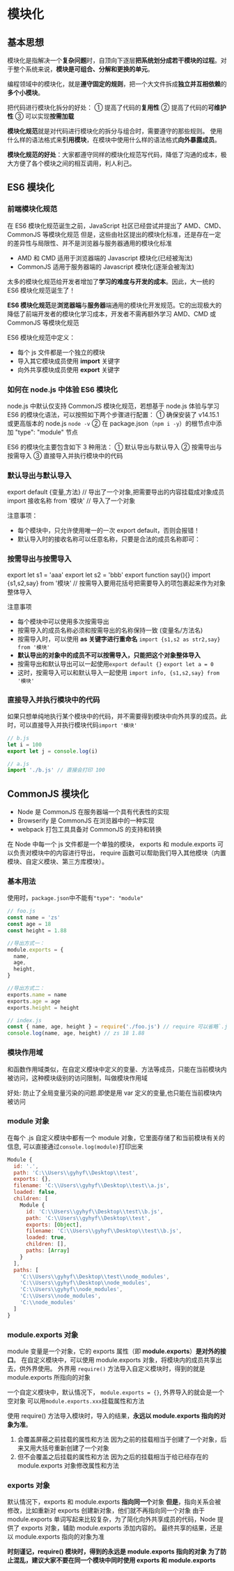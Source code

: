 # 模块化

## 基本思想

模块化是指解决一个**复杂问题**时，自顶向下逐层**把系统划分成若干模块的过程**。对于整个系统来说，**模块是可组合、分解和更换的单元**。

编程领域中的模块化，就是**遵守固定的规则**，把一个大文件拆成**独立并互相依赖**的**多个小模块**。

把代码进行模块化拆分的好处：
① 提高了代码的**复用性**
② 提高了代码的**可维护性**
③ 可以实现**按需加载**

**模块化规范**就是对代码进行模块化的拆分与组合时，需要遵守的那些规则。
使用什么样的语法格式来**引用模块**，在模块中使用什么样的语法格式**向外暴露成员**。

**模块化规范的好处**：大家都遵守同样的模块化规范写代码，降低了沟通的成本，极大方便了各个模块之间的相互调用，利人利己。

## ES6 模块化

### 前端模块化规范

在 ES6 模块化规范诞生之前，JavaScript 社区已经尝试并提出了 AMD、CMD、CommonJS 等模块化规范
但是，这些由社区提出的模块化标准，还是存在一定的差异性与局限性、并不是浏览器与服务器通用的模块化标准

- AMD 和 CMD 适用于浏览器端的 Javascript 模块化(已经被淘汰)
- CommonJS 适用于服务器端的 Javascript 模块化(逐渐会被淘汰)

太多的模块化规范给开发者增加了**学习的难度与开发的成本**。因此，大一统的 ES6 模块化规范诞生了！

**ES6 模块化规范**是**浏览器端**与**服务器**端通用的模块化开发规范。它的出现极大的降低了前端开发者的模块化学习成本，开发者不需再额外学习 AMD、CMD 或 CommonJS 等模块化规范

ES6 模块化规范中定义：

- 每个 js 文件都是一个独立的模块
- 导入其它模块成员使用 **import** 关键字
- 向外共享模块成员使用 **export** 关键字

### 如何在 node.js 中体验 ES6 模块化

node.js 中默认仅支持 CommonJS 模块化规范，若想基于 node.js 体验与学习 ES6 的模块化语法，可以按照如下两个步骤进行配置：
① 确保安装了 v14.15.1 或更高版本的 node.js `node -v`
② 在 package.json（`npm i -y`）的根节点中添加 "type": "module" 节点

ES6 的模块化主要包含如下 3 种用法：
① 默认导出与默认导入
② 按需导出与按需导入
③ 直接导入并执行模块中的代码

### 默认导出与默认导入

export default {变量,方法} // 导出了一个对象,把需要导出的内容挂载成对象成员
import 接收名称 from '模块' // 导入了一个对象

注意事项：

- 每个模块中，只允许使用唯一的一次 export default，否则会报错！
- 默认导入时的接收名称可以任意名称，只要是合法的成员名称即可：

### 按需导出与按需导入

export let s1 = 'aaa'
export let s2 = 'bbb'
export function say(){}
import {s1,s2,say} from '模块' // 按需导入要用花括号把需要导入的项包裹起来作为对象整体导入

注意事项

- 每个模块中可以使用多次按需导出
- 按需导入的成员名称必须和按需导出的名称保持一致 (变量名/方法名)
- 按需导入时，可以使用 **as 关键字进行重命名** `import {s1,s2 as str2,say} from '模块'`
- **默认导出的对象中的成员不可以按需导入，只能把这个对象整体导入**
- 按需导出和默认导出可以一起使用`export default {}` `export let a = 0`
- 这时，按需导入可以和默认导入一起使用 `import info, {s1,s2,say} from '模块'`

### 直接导入并执行模块中的代码

如果只想单纯地执行某个模块中的代码，并不需要得到模块中向外共享的成员。此时，可以直接导入并执行模块代码`import '模块'`

```js
// b.js
let i = 100
export let j = console.log(i)

// a.js
import './b.js' // 直接会打印 100
```

## CommonJS 模块化

- Node 是 CommonJS 在服务器端一个具有代表性的实现
- Browserify 是 CommonJS 在浏览器中的一种实现
- webpack 打包工具具备对 CommonJS 的支持和转换

在 Node 中每一个 js 文件都是一个单独的模块，
exports 和 module.exports 可以负责对模块中的内容进行导出，
require 函数可以帮助我们导入其他模块（内置模块、自定义模块、第三方库模块）。

### 基本用法

使用时，`package.json`中不能有`"type": "module"`

```js
// foo.js
const name = 'zs'
const age = 18
const height = 1.88

//导出方式一：
module.exports = {
  name,
  age,
  height,
}

//导出方式二：
exports.name = name
exports.age = age
exports.height = height

// index.js
const { name, age, height } = require('./foo.js') // require 可以省略`.js`
console.log(name, age, height) // zs 18 1.88
```

### 模块作用域

和函数作用域类似，在自定义模块中定义的变量、方法等成员，只能在当前模块内被访问，这种模块级别的访问限制，叫做模块作用域

好处:
防止了全局变量污染的问题.即使是用 var 定义的变量,也只能在当前模块内被访问

### module 对象

在每个 .js 自定义模块中都有一个 module 对象，它里面存储了和当前模块有关的信息,
可以直接通过`console.log(module)`打印出来

```js
Module {
  id: '.',
  path: 'C:\\Users\\gyhyf\\Desktop\\test',
  exports: {},
  filename: 'C:\\Users\\gyhyf\\Desktop\\test\\a.js',
  loaded: false,
  children: [
    Module {
      id: 'C:\\Users\\gyhyf\\Desktop\\test\\b.js',
      path: 'C:\\Users\\gyhyf\\Desktop\\test',
      exports: [Object],
      filename: 'C:\\Users\\gyhyf\\Desktop\\test\\b.js',
      loaded: true,
      children: [],
      paths: [Array]
    }
  ],
  paths: [
    'C:\\Users\\gyhyf\\Desktop\\test\\node_modules',
    'C:\\Users\\gyhyf\\Desktop\\node_modules',
    'C:\\Users\\gyhyf\\node_modules',
    'C:\\Users\\node_modules',
    'C:\\node_modules'
  ]
}
```

### module.exports 对象

module 变量是一个对象，它的 exports 属性（即 **module.exports**）**是对外的接口**。
在自定义模块中，可以使用 module.exports 对象，将模块内的成员共享出去，供外界使用。
外界用 `require()` 方法导入自定义模块时，得到的就是 module.exports 所指向的对象

一个自定义模块中，默认情况下， `module.exports = {}`, 外界导入的就会是一个空对象
可以用`module.exports.xxx`挂载属性和方法

使用 require() 方法导入模块时，导入的结果，**永远以 module.exports 指向的对象为准**。

1. 会覆盖屏蔽之前挂载的属性和方法
   因为之前的挂载相当于创建了一个对象，后来又用大括号重新创建了一个对象
2. 但不会覆盖之后挂载的属性和方法
   因为之后的挂载相当于给已经存在的 module.exports 对象修改属性和方法

### exports 对象

默认情况下，exports 和 module.exports **指向同一个**对象
**但是**，指向关系会被修改，比如重新对 exports 创建新对象，他们就不再指向同一个对象
由于 module.exports 单词写起来比较复杂，为了简化向外共享成员的代码，Node 提供了 exports 对象，辅助 module.exports 添加内容的。
最终共享的结果，还是以 module.exports 指向的对象为准

**时刻谨记，require() 模块时，得到的永远是 module.exports 指向的对象**
**为了防止混乱，建议大家不要在同一个模块中同时使用 exports 和 module.exports**
